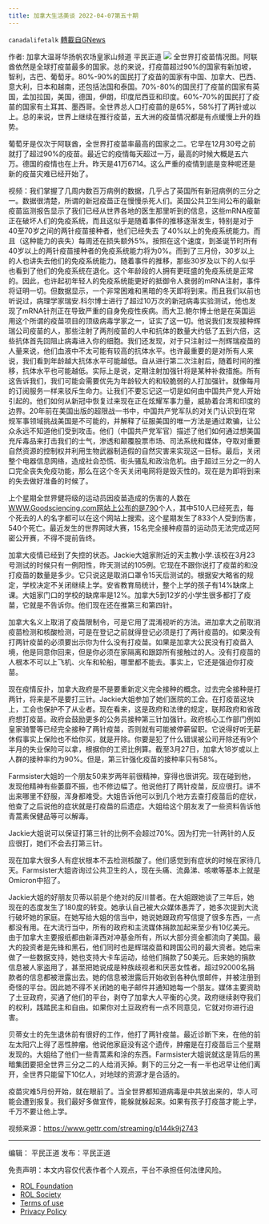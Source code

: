 ```yaml
---
title: 加拿大生活美谈 2022-04-07第五十期
---
```

`canadalifetalk` [轉載自GNews](https://gnews.org/zh-hans/2341206/)

作者:     加拿大温哥华扬帆农场皇家山频道    平民正道
![](https://assets.gnews.org/wp-content/uploads/2022/04/1-10.jpeg)
全世界打疫苗情况图。阿联酋依然是全球打疫苗最多的国家。总的来说，打疫苗超过90%的国家有新加坡，智利，古巴、葡萄牙。80%-90%的国民打了疫苗的国家有中国、加拿大、巴西、意大利，日本和越南，还包括法国和泰国。70%-80%的国民打了疫苗的国家有英国，孟加拉国，美国，德国，伊朗，印度尼西亚和印度。60%-70%的国民打了疫苗的国家有土耳其、墨西哥。全世界总人口打疫苗的是65%，58%打了两针或以上。总的来说，世界上继续在推行疫苗，五大洲的疫苗情况都是有点缓慢上升的趋势。

葡萄牙是仅次于阿联酋，全世界打疫苗率最高的国家之二。它早在12月30号之前就打了超过90%的疫苗。最近它的疫情每天超过一万，最高的时候大概是五六万。德国的疫情也在上升。昨天是41万6714。这么严重的疫情到底是变种呢还是新的疫苗灾难已经开始了。

视频：我们掌握了几周内数百万病例的数据，几乎占了英国所有新冠病例的三分之一。数据很清楚，所谓的新冠疫苗正在慢慢杀死人们。英国公共卫生间公布的最新疫苗监测报告显示了我们已经从世界各地的医生那里听到的信息，这些mRNA疫苗正在破坏人们的免疫系统，而且这似乎是随着事件的推移逐渐发生，特别是对于40至70岁之间的两针疫苗接种者，他们已经失去 了40%以上的免疫系统能力。而且（这种能力的丧失）每周还在损失额外5%。按照在这个速度，到圣诞节时所有40岁以上的两针疫苗接种者的免疫系统能力将为0%。而到了三月份，30岁以上的人也讲失去他们的免疫系统能力。随着事件的推移，那些30岁及以下的人似乎也看到了他们的免疫系统在退化。这个年龄段的人拥有更旺盛的免疫系统是正常的。因此，也许起初年轻人的免疫系统能更好的抵御令人衰弱的mRNA注射，事件将证明一切。但数据显示，一个非常困难和黑暗的冬天即将到来。而且我们以前也听说过，病理学家瑞安.科尔博士进行了超过10万次的新冠病毒实验测试，他也发现了mRNA针剂正在导致严重的自身免疫性疾病。而大卫.鲍尔博士他是在英国运用这个所谓的疫苗项目的顶级病毒学家之一，证实了这一切。他说我们发现接种辉瑞公司疫苗的人，那些注射了两剂疫苗的人中和抗体的数量大约低了五到六倍，这些抗体首先回阻止病毒进入你的细胞。我们还发现，对于只注射过一剂辉瑞疫苗的人量来说，他们血液中不太可能有较高的抗体水平。也许最重要的是对所有人来说，我们看到年龄越大抗体水平可能越低。自从进行第二次注射后，随着时间的推移，抗体水平也可能越低。实际上是说，定期注射加强针将是某种补救措施。所有这告诉我们，我们可能会需要优先为年龄较大的和较脆弱的人打加强针。就像每月的订阅服务一样来驳斥生命力。让我们不要忘记这一切是如何由中国共产党人开始引起的。他们如何从新冠中恢复过来现在正在炫耀军事力量，威胁着台湾和印度的边界。20年前在美国出版的超限战一书中，中国共产党军队的对关门认识到在常规军事领域挑战美国是不可能的，并解释了征服美国的唯一方法是通过欺骗，让公众永远不知道他们受到攻击。他们（中国共产党军官）描述了他们如何通过想美国充斥毒品来打击我们的士气，渗透和颠覆股票市场、司法系统和媒体，夺取对重要自然资源的控制权并利用生物武器制造假的自然灾害来实现这一目标。最后，关闭整个电器信息网络，造成社会恐慌、街头骚乱和政治危机。由于超过三分之一的人口完全丧失免疫功能，那么在这个冬天关闭电网将是毁灭性的。现在是为即将到来的失去做好准备的时候了。

上个星期全世界健将级的运动员因疫苗造成的伤害的人数在[WWW.Goodsciencing.com网站上公布的是790](http://WWW.Goodsciencing.com网站上公布的是790)个人，其中510人已经死去，每个死去的人的名字都可以在这个网站上搜索。这个星期发生了833个人受到伤害，540个死亡。最近发生的世界网球大赛，15名完全接种疫苗的运动员无法完成迈阿密公开赛，不得不提前告终。

加拿大疫情已经到了失控的状态。Jackie大姐家附近的天主教小学.该校在3月23号测试的时候只有一例阳性，昨天测试的105例。它现在不跟你说打了疫苗的和没打疫苗的数量是多少。它只说这是取消口罩令15天后测试的。根据安大略省的规定，学校决定不关闭继续上学。安省教育局统计，整个上学的孩子有14%缺席上课。大姐家门口的学校的缺席率是12%。加拿大5到12岁的小学生很多都打了疫苗，它就是不告诉你。他们现在还在推第三和第四针。

加拿大名义上取消了疫苗限制令，可是它用了混淆视听的方法。进加拿大之前取消疫苗检测和核酸检测，可是在登记之前就得登记必须是打了两针疫苗的。如果没有打两针疫苗的必须要出示你为什么没有打疫苗。如果是加拿大公民没有打疫苗入境，他是同意你回来，但是你必须在家隔离和跟踪所有接触过的人。没有打疫苗的人根本不可以上飞机、火车和轮船，哪里都不能去。事实上，它还是强迫你打疫苗。

现在疫情反扑，加拿大政府是不是要重新定义完全接种的概念。过去完全接种是打两针，将来是不是要打三针。Jackie大姐参加了她们医院的工会。在打疫苗这块上，工会也保护不了从业者。现在看来，这是政府和法律的规定，联邦政府和省政府想打疫苗。政府会鼓励更多的公务员接种第三针加强针。政府核心工作部门例如皇家骑警等已经完全接种了两针疫苗，否则就有可能被停薪留职。它说得好听无薪休假事实上保险也不给你买，就是开除。你要是犯了什么错误被公司开除还有9个半月的失业保险可以拿，根据你的工资比例算。截至3月27日，加拿大18岁或以上人群的接种率约为90%。但是，第三针强化疫苗的接种率只有58%。

Farmsister大姐的一个朋友50来岁两年前很精神，穿得也很讲究。现在碰到他，发现他精神有些萎靡不振，也不修边幅了。他说他打了两针疫苗，反应很打。讲不出来哪里不舒服，浑身都难受。大姐告诉他可以到几个地方去查打疫苗后的症状，他查了之后说他的症状就是打疫苗的后遗症。大姐给这个朋友发了一些资料告诉他青蒿素保健品等可以解毒。

Jackie大姐说可以保证打第三针的比例不会超过70%。因为打完一针两针的人反应很打，她们不会去打第三针。

现在加拿大很多人有症状根本不去检测核酸了。他们感觉到有症状的时候在家待几天。Farmsister大姐咨询过公共卫生的人，现在头痛、流鼻涕、咳嗽等基本上就是Omicron中招了。

Jackie大姐的好朋友贝蒂以前是个绝对的反川普者。在大姐跟她谈了三年后，她现在的态度发生了180度的转变。她承认自己被大众媒体愚弄了，她多次提到大流行破坏她的家庭。在她写给大姐的信当中，她说她跟政府写信提了很多东西，一点都没有用。在大流行当中，所有的政府和主流媒体捐款加起来至少有10亿美元。由于加拿大主要报纸都由新泽西对冲基金所有，所以大部分资金都流向了美国。最大的投资者是先锋和黑石，他们同时也是辉瑞疫苗和跨国公司的最大资者。她后来做了一些数据支持，她也支持大卡车运动，给他们捐款了50美元。后来她的捐款信息被人家盗用了，甚至把她说成是种族歧视者和厌恶女性者。超过92000名捐款者的信息都被泄露出去。她的信息被泄露后开始收到各种仇恨邮件，并被注册到奇怪的平台。因此她不得不关闭她的电子邮件并通知她每一个朋友。媒体主要资助了土豆政府，买通了他们的平台，剥夺了加拿大人平衡的心灵。政府继续剥夺我们的权利，践踏民主和自由。如果你对土豆政府有一点不同意见，它就对你进行迫害。

贝蒂女士的先生退休前有很好的工作，他打了两针疫苗。最近诊断下来，在他的前左太阳穴上得了恶性肿瘤。他说他家庭没有这个遗传，肿瘤是在打疫苗后三个星期发现的。大姐给了他们一些青蒿素和涂的东西。Farmsister大姐说就这是背后的黑暗集团要把全世界三分之二的人给消灭掉。剩下的三分之一有一半也迟早让他们离开，全世界只能留下10亿人，对地球的资源才是合适的。

疫苗灾难5月份开始，就在眼前了。当全世界都知道病毒是中共放出来的，华人可能会遭到报复。我们最好多做宣传，能躲就躲起来。如果有孩子打疫苗才能上学，千万不要让他上学。

视频来源：https://www.gettr.com/streaming/p144k9j2743

* * *

编辑： 平民正道       发布：平民正道

 

免责声明：本文内容仅代表作者个人观点，平台不承担任何法律风险。

- [ROL Foundation](https://rolfoundation.org/)
- [ROL Society](https://rolsociety.org/)
- [Terms of use](https://gnews.org/terms-of-use-3/)
- [Privacy Policy](https://gnews.org/privacy-policy/)
